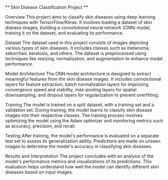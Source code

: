 ** Skin Disease Classification Project **

Overview
This project aims to classify skin diseases using deep learning techniques with TensorFlow/Keras. It involves loading a dataset of skin disease images, building a convolutional neural network (CNN) model, training it on the dataset, and evaluating its performance.

Dataset
The dataset used in this project consists of images depicting various types of skin diseases. It includes classes such as melanoma, seborrheic keratosis, and others. The dataset is preprocessed using techniques like resizing, normalization, and augmentation to enhance model performance.

Model Architecture
The CNN model architecture is designed to extract meaningful features from the skin disease images. It includes convolutional layers for feature extraction, batch normalization layers for improving convergence speed and stability, max-pooling layers for spatial downsampling, and dropout layers for regularization to prevent overfitting.

Training
The model is trained on a split dataset, with a training set and a validation set. During training, the model learns to classify skin disease images into their respective classes. The training process involves optimizing the model using the Adam optimizer and monitoring metrics such as accuracy, precision, and recall.

Testing
After training, the model's performance is evaluated on a separate test set to assess its generalization ability. Predictions are made on unseen images to determine the model's accuracy in classifying skin diseases.

Results and Interpretation
The project concludes with an analysis of the model's performance metrics and visualizations of its predictions. This evaluation helps understand how well the model can identify different skin diseases based on input images.
